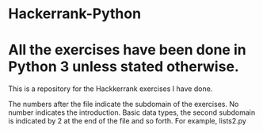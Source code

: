 # Hackerrank-Python 
# All the exercises have been done in Python 3 unless stated otherwise. 

This is a repository for the Hackkerrank exercises I have done. 

The numbers after the file indicate the subdomain of the exercises. No number indicates the introduction. Basic data types, the second subdomain is indicated by 2 at the end of the file and so forth. For example, lists2.py 
